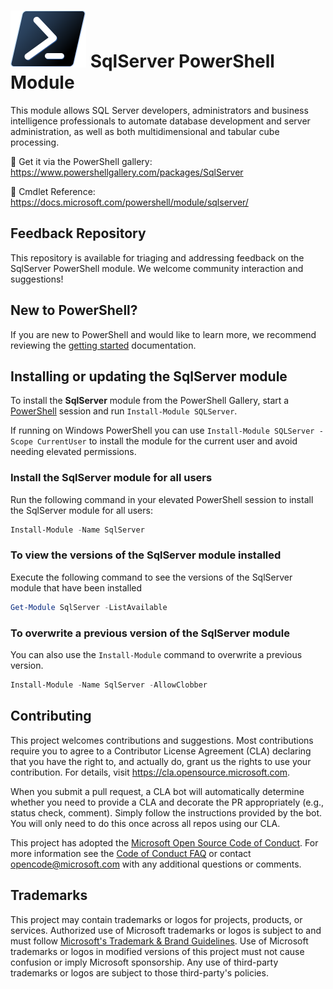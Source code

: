 # ![logo][] SqlServer PowerShell Module

[logo]: https://raw.githubusercontent.com/microsoft/SqlServerPSModule/main/assets/ps_black_64.svg?sanitize=true

This module allows SQL Server developers, administrators and business intelligence professionals to automate database development and server administration, as well as both multidimensional and tabular cube processing.

🚛 Get it via the PowerShell gallery: https://www.powershellgallery.com/packages/SqlServer

🔎 Cmdlet Reference: https://docs.microsoft.com/powershell/module/sqlserver/


## Feedback Repository

This repository is available for triaging and addressing feedback on the SqlServer PowerShell module. We welcome community interaction and suggestions!


## New to PowerShell?

If you are new to PowerShell and would like to learn more, we recommend reviewing the [getting started][] documentation.

[getting started]: https://github.com/PowerShell/PowerShell/tree/master/docs/learning-powershell

## Installing or updating the SqlServer module
To install the **SqlServer** module from the PowerShell Gallery, start a [PowerShell](/powershell/scripting/overview) session and run `Install-Module SQLServer`.

If running on Windows PowerShell you can use `Install-Module SQLServer -Scope CurrentUser` to install the module for the current user and avoid needing elevated permissions.

### Install the SqlServer module for all users
Run the following command in your elevated PowerShell session to install the SqlServer module for all users:

```powershell
Install-Module -Name SqlServer
```

### To view the versions of the SqlServer module installed
Execute the following command to see the versions of the SqlServer module that have been installed

```powershell
Get-Module SqlServer -ListAvailable
```

### To overwrite a previous version of the SqlServer module

You can also use the `Install-Module` command to overwrite a previous version.

```powershell
Install-Module -Name SqlServer -AllowClobber
```

## Contributing

This project welcomes contributions and suggestions.  Most contributions require you to agree to a
Contributor License Agreement (CLA) declaring that you have the right to, and actually do, grant us
the rights to use your contribution. For details, visit https://cla.opensource.microsoft.com.

When you submit a pull request, a CLA bot will automatically determine whether you need to provide
a CLA and decorate the PR appropriately (e.g., status check, comment). Simply follow the instructions
provided by the bot. You will only need to do this once across all repos using our CLA.

This project has adopted the [Microsoft Open Source Code of Conduct](https://opensource.microsoft.com/codeofconduct/).
For more information see the [Code of Conduct FAQ](https://opensource.microsoft.com/codeofconduct/faq/) or
contact [opencode@microsoft.com](mailto:opencode@microsoft.com) with any additional questions or comments.

## Trademarks

This project may contain trademarks or logos for projects, products, or services. Authorized use of Microsoft 
trademarks or logos is subject to and must follow 
[Microsoft's Trademark & Brand Guidelines](https://www.microsoft.com/en-us/legal/intellectualproperty/trademarks/usage/general).
Use of Microsoft trademarks or logos in modified versions of this project must not cause confusion or imply Microsoft sponsorship.
Any use of third-party trademarks or logos are subject to those third-party's policies.
